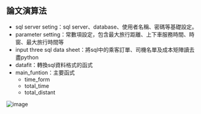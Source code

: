 ## 論文演算法
* sql server seting：sql server、database、使用者名稱、密碼等基礎設定。
* parameter setting：常數項設定，包含最大旅行距離、上下車服務時間、時窗、最大旅行時間等
* input three sql data sheet：將sql中的乘客訂單、司機名單及成本矩陣讀去盡python
* datafit：轉換sql資料格式的函式
* main_funtion：主要函式
  * time_form
  * total_time
  * total_distant







![image](https://github.com/YangShihKuan/THI-VRP-thesis/blob/master/%E7%A8%8B%E5%BC%8F%E7%B5%90%E6%A7%8B.PNG)
